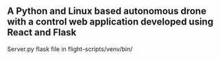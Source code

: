 ## A Python and Linux based autonomous drone with a control web application developed using React and Flask

Server.py flask file in flight-scripts/venv/bin/
